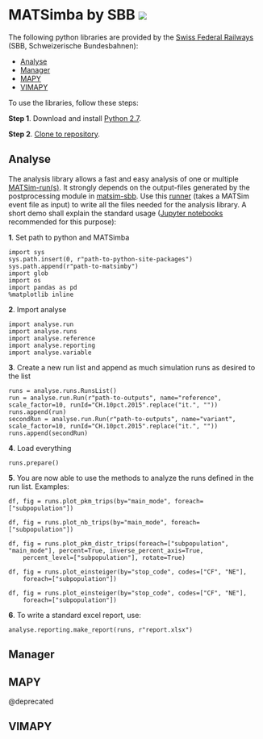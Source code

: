 # MATSimba by SBB [![](https://jitpack.io/v/SchweizerischeBundesbahnen/matsimba.svg)](https://jitpack.io/#SchweizerischeBundesbahnen/matsimba)


The following python libraries are provided by the [Swiss Federal Railways](http://www.sbb.ch/) (SBB, Schweizerische Bundesbahnen):


- [Analyse](#analyse)
- [Manager](#manager)
- [MAPY](#mapy)
- [VIMAPY](#vimapy)


To use the libraries, follow these steps:


 **Step 1**. Download and install [Python 2.7](https://www.python.org/download/releases/2.7/).


 **Step 2**. [Clone to repository](https://github.com/SchweizerischeBundesbahnen/matsim-sbb-extensions.git).


## Analyse <span id="analyse" />


The analysis library allows a fast and easy analysis of one or multiple [MATSim-run(s)](http://www.matsim.org/). It strongly depends on the output-files
generated by the postprocessing module in [matsim-sbb](https://github.com/SchweizerischeBundesbahnen/matsim-sbb). Use this
[runner](https://github.com/SchweizerischeBundesbahnen/matsim-sbb/blob/master/src/main/java/ch/sbb/matsim/analysis/RunSBBPostProcessing.java)
(takes a MATSim event file as input) to write all the files needed for the analysis library. A short demo shall explain the
standard usage ([Jupyter notebooks](http://jupyter.org/) recommended for this purpose):


**1**. Set path to python and MATSimba

```$python
import sys
sys.path.insert(0, r"path-to-python-site-packages")
sys.path.append(r"path-to-matsimby")
import glob
import os
import pandas as pd
%matplotlib inline
```


**2**. Import analyse

```$python
import analyse.run
import analyse.runs
import analyse.reference
import analyse.reporting
import analyse.variable
```


**3**. Create a new run list and append as much simulation runs as desired to the list

```$python
runs = analyse.runs.RunsList()
run = analyse.run.Run(r"path-to-outputs", name="reference", scale_factor=10, runId="CH.10pct.2015".replace("it.", ""))
runs.append(run)
secondRun = analyse.run.Run(r"path-to-outputs", name="variant", scale_factor=10, runId="CH.10pct.2015".replace("it.", ""))
runs.append(secondRun)
```


**4**. Load everything

```$python
runs.prepare()
```


**5**. You are now able to use the methods to analyze the runs defined in the run list. Examples:

```$python
df, fig = runs.plot_pkm_trips(by="main_mode", foreach=["subpopulation"])
```

```$python
df, fig = runs.plot_nb_trips(by="main_mode", foreach=["subpopulation"])
```

```$python
df, fig = runs.plot_pkm_distr_trips(foreach=["subpopulation", "main_mode"], percent=True, inverse_percent_axis=True,
    percent_level=["subpopulation"], rotate=True)
```

```$python
df, fig = runs.plot_einsteiger(by="stop_code", codes=["CF", "NE"],
    foreach=["subpopulation"])
```

```$python
df, fig = runs.plot_einsteiger(by="stop_code", codes=["CF", "NE"],
    foreach=["subpopulation"])
```


**6**. To write a standard excel report, use:

```$python
analyse.reporting.make_report(runs, r"report.xlsx")
```


## Manager <span id="manager" />


## MAPY <span id="mapy" />

@deprecated


## VIMAPY <span id="vimapy" />


